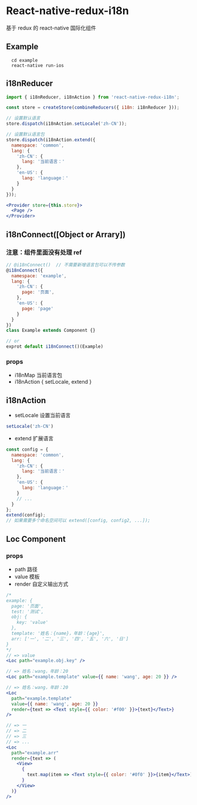 # React-native-redux-i18n

基于 redux 的 react-native 国际化组件

## Example

``` shell
  cd example
  react-native run-ios
```

## i18nReducer

``` js
import { i18nReducer, i18nAction } from 'react-native-redux-i18n';

const store = createStore(combineReducers({ i18n: i18nReducer }));

// 设置默认语言
store.dispatch(i18nAction.setLocale('zh-CN'));

// 设置默认语言包
store.dispatch(i18nAction.extend({
  namespace: 'common',
  lang: {
    'zh-CN': {
      lang: '当前语言：'
    },
    'en-US': {
      lang: 'language：'
    }
  }
}));
```

``` jsx
<Provider store={this.store}>
  <Page />
</Provider>
```

## i18nConnect([Object or Arrary])

### 注意：组件里面没有处理 ref

``` js
// @i18nConnect()  // 不需要新增语言包可以不传参数
@i18nConnect({
  namespace: 'example',
  lang: {
    'zh-CN': {
      page: '页面',
    },
    'en-US': {
      page: 'page'
    }
  }
})
class Example extends Component {}

// or
exprot default i18nConnect()(Example)

```

### props

- i18nMap 当前语言包
- i18nAction { setLocale, extend }


## i18nAction

- setLocale 设置当前语言

``` js
setLocale('zh-CN')
```

- extend 扩展语言

``` js
const config = {
  namespace: 'common',
  lang: {
    'zh-CN': {
      lang: '当前语言：'
    },
    'en-US': {
      lang: 'language：'
    }
    // ...
  }
};
extend(config);
// 如果需要多个命名空间可以 extend([config, config2, ...]);
```

## Loc Component

### props
  - path 路径
  - value 模板
  - render 自定义输出方式

``` jsx
/*
example: {
  page: '页面',
  test: '测试',
  obj: {
    key: 'value'
  },
  template: '姓名：{name}，年龄：{age}',
  arr: ['一', '二', '三', '四', '五', '六', '日']
}
*/
// => value
<Loc path="example.obj.key" />

// => 姓名：wang，年龄：20
<Loc path="example.template" value={{ name: 'wang', age: 20 }} />

// => 姓名：wang，年龄：20
<Loc
  path="example.template"
  value={{ name: 'wang', age: 20 }}
  render={text => <Text style={{ color: '#f00' }}>{text}</Text>}
/>

// => 一
// => 二
// => 三
// => ...
<Loc
  path="example.arr"
  render={text => (
    <View>
      {
        text.map(item => <Text style={{ color: '#0f0' }}>{item}</Text>)
      }
    </View>
  )}
/>
```
